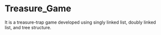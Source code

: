 # Treasure_Game
It is a treasure-trap game developed using singly linked list, doubly linked list, and tree structure.
